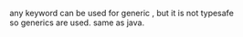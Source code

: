 any keyword can be used for generic , but it is not typesafe  
so generics are used. same as java.  
